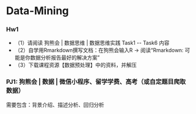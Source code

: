 # Data-Mining
### Hw1 
- （1）请阅读 狗熊会 | 数据思维 | 数据思维实践 Task1 -- Task6 内容
- （2）自学用Rmarkdown撰写文档：在狗熊会输入R -> 阅读“Rmarkdown: 可能是你数据分析报告最好的解决方案”
- （3）下载课程资源【数据预处理】中的资料，并解压
### PJ1: 狗熊会 | 数据 | 微信小程序、留学学费、高考（或自定题目爬取数据）

需要包含：背景介绍、描述分析、回归分析
